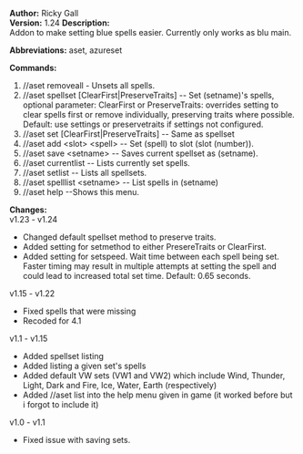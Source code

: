 **Author:** Ricky Gall  
**Version:** 1.24
**Description:**  
Addon to make setting blue spells easier. Currently only works as blu main.

**Abbreviations:** aset, azureset

**Commands:**
 1. //aset removeall - Unsets all spells.
 2. //aset spellset <setname> [ClearFirst|PreserveTraits] -- Set (setname)'s spells,
                  optional parameter: ClearFirst or PreserveTraits: overrides
                  setting to clear spells first or remove individually,
                  preserving traits where possible. Default: use settings or
                  preservetraits if settings not configured.
 3. //aset set <setname> [ClearFirst|PreserveTraits] -- Same as spellset
 4. //aset add &lt;slot&gt; &lt;spell&gt; -- Set (spell) to slot (slot (number)).
 5. //aset save &lt;setname&gt; -- Saves current spellset as (setname).
 6. //aset currentlist -- Lists currently set spells.
 7. //aset setlist -- Lists all spellsets.
 8. //aset spelllist &lt;setname&gt; -- List spells in (setname)
 9. //aset help --Shows this menu.

**Changes:**  
v1.23 - v1.24
 * Changed default spellset method to preserve traits.
 * Added setting for setmethod to either PresereTraits or ClearFirst.
 * Added setting for setspeed. Wait time between each spell being set. Faster timing
        may result in multiple attempts at setting the spell and could lead to
        increased total set time. Default: 0.65 seconds.
        
v1.15 - v1.22  
 * Fixed spells that were missing
 * Recoded for 4.1

v1.1 - v1.15  
 * Added spellset listing
 * Added listing a given set's spells
 * Added default VW sets (VW1 and VW2) which include Wind, Thunder, Light, Dark and Fire, Ice, Water, Earth (respectively)
 * Added //aset list into the help menu given in game (it worked before but i forgot to include it)

v1.0 - v1.1  
 * Fixed issue with saving sets.
